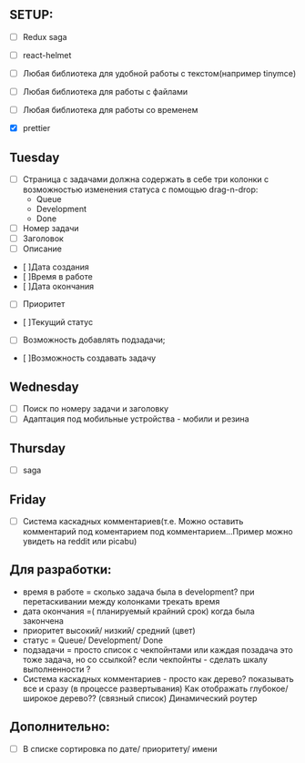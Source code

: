 ## SETUP:
- [ ] Redux saga
- [ ] react-helmet
- [ ] Любая библиотека для удобной работы с текстом(например tinymce)
- [ ] Любая библиотека для работы с файлами
- [ ] Любая библиотека для работы со временем
- [x] prettier





## Tuesday
- [ ] Страница с задачами должна содержать в себе три колонки c возможностью изменения статуса с помощью drag-n-drop:
    - Queue
    - Development
    - Done
- [ ] Номер задачи
- [ ] Заголовок
- [ ] Описание

- [ ]Дата создания
- [ ]Время в работе
- [ ]Дата окончания

- [ ] Приоритет
    
- [ ]Текущий статус
- [ ] Возможность добавлять подзадачи;

- [ ]Возможность создавать задачу


## Wednesday
- [ ] Поиск по номеру задачи и заголовку
- [ ] Адаптация под мобильные устройства - мобили и резина

## Thursday 

- [ ] saga


## Friday
- [ ]  Система каскадных комментариев(т.е. Можно оставить комментарий под коментарием под комментарием...Пример можно увидеть на reddit или picabu)







## Для разработки:

* время в работе = сколько задача была в development?
  при перетаскивании между колонками  трекать время 
* дата окончания =( планируемый крайний срок) когда была закончена
* приоритет высокий/ низкий/ средний (цвет)
* статус = Queue/ Development/ Done
* подзадачи = просто список с чекпойнтами или каждая позадача это тоже задача, но со ссылкой?
  если чекпойнты  - сделать шкалу выполненности ?
* Система каскадных комментариев - просто как дерево? показывать все и сразу (в процессе развертывания)
  Как отображать глубокое/широкое дерево?? (связный список)
  Динамический роутер


## Дополнительно:
- [ ] В списке сортировка по дате/ приоритету/ имени

